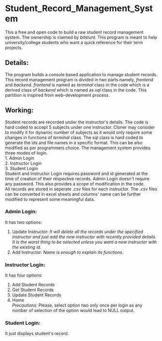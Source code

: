 # Student_Record_Management_System
This a free and open code to build a raw student record management system. The ownership is claimed by *bitstunt*. This program is meant to help university/college students who want a quick reference for their term projects.
## Details:
The program builds a console based application to manage student records. This record management program is divided in two parts namely, *frontend* and *backend*. *frontend* is named as *terminal* class in the code which is a derived class of *backend* which is named as *sql* class in the code. This partition is inspired from web-development process.
## Working:
Student records are recorded under the instructor's details. The code is hard coded to accept 5 subjects under one instructor. Cloner may consider to modify it for dynamic number of subjects as it would only require some changes in functions of *terminal* class. The sql class is hard coded to generate the ids and file names in a specific format. This can be also modified as per programmers choice.
    The management system provides three modes of login.<br />
    1. Admin Login <br />
    2. Instructor Login <br />
    3. Student Login <br />
Student and Instructor Login requires password and id generated at the time of creation of their respective records. Admin Login doesn't require any password. This also provides a scope of modification in the code. <br />
All records are stored in seperate _.csv_  files for each instructor. The _.csv_  files can be converted in excel sheets and columns' name can be further modified to represent some meaningful data.
### Admin Login:
It has two options: <br />
1. Update Instructor: _It will delete all the records under the specified instructor and just add the new instructor with recently provided details. It is the worst thing to be selected unless you want a new instructor with the existing id._ <br />
2. Add Instructor: _Name is enough to explain its functions._ <br />
### Instructor Login:
It has four options: <br />
1. Add Student Records <br />
2. Get Student Records <br />
3. Update Student Records <br />
4. Home <br />
_Precautions:_ Please, select option two only once per login as any number of selection of the option would lead to NULL output.
### Student Login:
It just displays student's record.

